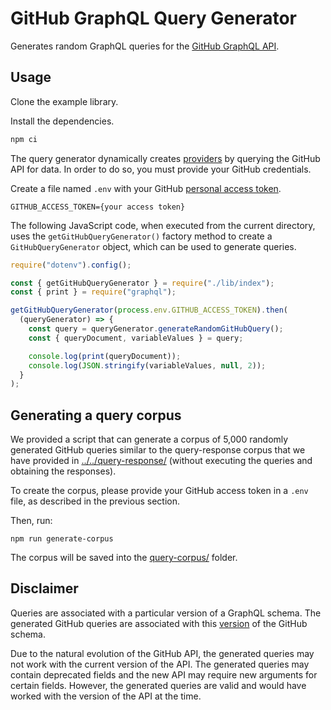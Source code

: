 # GitHub GraphQL Query Generator

Generates random GraphQL queries for the [GitHub GraphQL API](https://developer.github.com/v4/explorer/).

## Usage

Clone the example library.

Install the dependencies.

```bash
npm ci
```

The query generator dynamically creates [providers](https://github.com/IBM/GraphQL-Query-Generator#provider-map) by querying the GitHub API for data. In order to do so, you must provide your GitHub credentials.

Create a file named `.env` with your GitHub [personal access token](https://help.github.com/en/github/authenticating-to-github/creating-a-personal-access-token-for-the-command-line).

```
GITHUB_ACCESS_TOKEN={your access token}
```

The following JavaScript code, when executed from the current directory, uses the `getGitHubQueryGenerator()` factory method to create a `GitHubQueryGenerator` object, which can be used to generate queries.

```javascript
require("dotenv").config();

const { getGitHubQueryGenerator } = require("./lib/index");
const { print } = require("graphql");

getGitHubQueryGenerator(process.env.GITHUB_ACCESS_TOKEN).then(
  (queryGenerator) => {
    const query = queryGenerator.generateRandomGitHubQuery();
    const { queryDocument, variableValues } = query;

    console.log(print(queryDocument));
    console.log(JSON.stringify(variableValues, null, 2));
  }
);
```

## Generating a query corpus

We provided a script that can generate a corpus of 5,000 randomly generated GitHub queries similar to the query-response corpus that we have provided in [../../query-response/](../../query-response/) (without executing the queries and obtaining the responses).

To create the corpus, please provide your GitHub access token in a `.env` file, as described in the previous section.

Then, run:

```base
npm run generate-corpus
```

The corpus will be saved into the [query-corpus/](query-corpus/) folder.

## Disclaimer

Queries are associated with a particular version of a GraphQL schema. The generated GitHub queries are associated with this [version](https://github.com/octokit/graphql-schema/blob/2a4687027d43125f92121aaa1a7d9f062d10a29e/schema.graphql) of the GitHub schema.

Due to the natural evolution of the GitHub API, the generated queries may not work with the current version of the API. The generated queries may contain deprecated fields and the new API may require new arguments for certain fields. However, the generated queries are valid and would have worked with the version of the API at the time.
